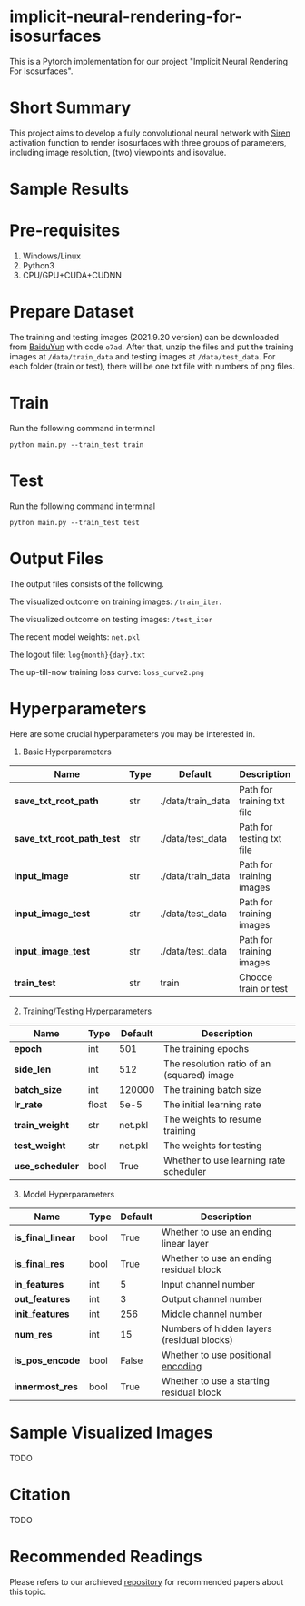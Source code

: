 # implicit-neural-rendering-for-isosurfaces
This is a Pytorch implementation for our project "Implicit Neural Rendering For Isosurfaces".

# Short Summary
This project aims to develop a fully convolutional neural network with [Siren](https://arxiv.org/abs/2006.09661) activation function to render isosurfaces with three groups of parameters, including image resolution, (two) viewpoints and isovalue. 

# Sample Results

# Pre-requisites
1. Windows/Linux
2. Python3
3. CPU/GPU+CUDA+CUDNN

# Prepare Dataset
The training and testing images (2021.9.20 version) can be downloaded from [BaiduYun](https://pan.baidu.com/s/12LnBpCqz4mlI_BohBoogQw) with code `o7ad`. After that, unzip the files and put the training images at `/data/train_data` and testing images at `/data/test_data`. For each folder (train or test), there will be one txt file with numbers of png files. 

# Train
Run the following command in terminal 

```python main.py --train_test train```

# Test
Run the following command in terminal 

```python main.py --train_test test```

# Output Files
The output files consists of the following. 

The visualized outcome on training images: `/train_iter`. 

The visualized outcome on testing images: `/test_iter`

The recent model weights: `net.pkl`

The logout file: `log{month}{day}.txt`

The up-till-now training loss curve: `loss_curve2.png`


# Hyperparameters
Here are some crucial hyperparameters you may be interested in.

1. Basic Hyperparameters

| Name                    | Type | Default           | Description                |
|-------------------------|------|-------------------|----------------------------|
| **save_txt_root_path**      | str  | ./data/train_data | Path for training txt file |
| **save_txt_root_path_test** | str  | ./data/test_data  | Path for testing txt file  |
| **input_image**             | str  | ./data/train_data | Path for training images   |
| **input_image_test**        | str  | ./data/test_data  | Path for training images   |
| **input_image_test**        | str  | ./data/test_data  | Path for training images   |
| **train_test**              | str  | train             | Chooce train or test       |

2. Training/Testing Hyperparameters

| Name          | Type  | Default | Description                                |
|---------------|-------|---------|--------------------------------------------|
| **epoch**         | int   | 501     | The training epochs                        |
| **side_len**      | int   | 512     | The resolution ratio of an (squared) image |
| **batch_size**    | int   | 120000  | The training batch size                    |
| **lr_rate**       | float | 5e-5    | The initial learning rate                  |
| **train_weight**  | str   | net.pkl | The weights to resume training             |
| **test_weight**  | str   | net.pkl | The weights for testing           |
| **use_scheduler** | bool  | True    | Whether to use learning rate scheduler     |


3. Model Hyperparameters

| Name            | Type | Default | Description                                |
|-----------------|------|---------|--------------------------------------------|
| **is_final_linear** | bool | True    | Whether to use an ending linear layer      |
| **is_final_res**    | bool | True    | Whether to use an ending residual block    |
| **in_features**     | int  | 5       | Input channel number                       |
| **out_features**    | int  | 3       | Output channel number                      |
| **init_features**   | int  | 256     | Middle channel number                      |
| **num_res**         | int  | 15      | Numbers of hidden layers (residual blocks) |
| **is_pos_encode**   | bool | False   | Whether to use [positional encoding](https://arxiv.org/pdf/2003.08934.pdf)         |
| **innermost_res**   | bool | True    | Whether to use a starting residual block   |

# Sample Visualized Images
TODO

# Citation 
TODO

# Recommended Readings
Please refers to our archieved [repository](https://github.com/ShenZheng2000/Isosurface-Rendering) for recommended papers about this topic. 
